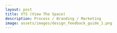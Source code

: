 ```yaml
---
layout: post
title: VTS (View The Space)
description: Process / Branding / Marketing
image: assets/images/design_feedback_guide_1.png
---
```

<br>
<span class="image fit"><img src="{{ site.baseurl }}/assets/images/design_feedback_guide_2.png" alt=""/></span>
<br>
<span class="image fit"><img src="{{ site.baseurl }}/assets/images/design_feedback_guide_3.png" alt=""/></span>
<br>
<br>
<span class="image fit"><img src="{{ site.baseurl }}/assets/images/Product Email 2.jpg" alt=""/></span>
<br>
